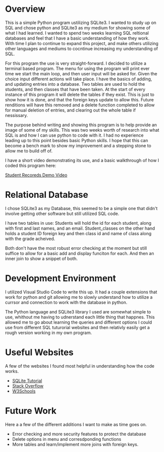 # Overview

This is a simple Python program ustilizing SQLite3. I wanted to study up on SQL and chose python and SQLite3 as my medium for showing some of what I had learned. I wanted to spend two weeks learning SQL reltional databases and feel that I have a basic understanding of how they work. With time I plan to continue to expand this project, and make others utilizing other languages and mediums to cocntinue increasing my understanding of SQL.

For this program the use is very straight-forward. I decided to utilize a terminal based program. The menu for using the program will print ever time we start the main loop, and then user input will be asked for. Given the choice input different actions will take place. I have the basics of adding, and updating entries into a database. Two tables are used to hold the students, and then classes that have been taken. At the start of every instance of this program it will delete the tables if they exist. This is just to show how it is done, and that the foreign keys update to allow this. Future renditions will have this removed and a delete function completed to allow for manual deletion of entries, and clearing out the whole table if nessissary.

The purpose behind writing and showing this program is to help provide an image of some of my skills. This was two weeks worth of research into what SQL is and how I can use python to code with it. I had no experience leading up to this point besides basic Python skills. I hope that this can become a bench mark to show my improvement and a stepping stone to allow me to build off of.

I have a short video demonstrating its use, and a basic walkthrough of how I coded this program here:

[Student Recoreds Demo Video](https://youtu.be/8CTXVIOd7oQ)

# Relational Database

I chose SQLite3 as my Database, this seemed to be a simple one that didn't involve getting other software but still utilized SQL code. 

I have two tables in use:
Students will hold the id for each student, along with first and last names, and an email.
Student_classes on the other hand holds a student ID foreign key and then class id and name of class along with the grade acheived.

Both don't have the most robust error checking at the moment but still suffice to allow for a basic add and display funciton for each. And then an inner join to show a snippet of both.

# Development Environment

I utilized Visual Studio Code to write this up. It had a couple extensions that work for python and git allowing me to slowly understand how to utilize a currsor and connection to work with the database in python.

The Python language and SQLite3 library I used are somewhat simple to use, whithout me having to udnerstand each little thing that happnes. This allowed me to go about learning the queries and different options I could use from different SQL tuturorial websites and then relativly easily get a rough version working in my own program.

# Useful Websites

A few of the websites I found most helpful in understanding how the code works.

- [SQLite Tutorial](https://www.sqlitetutorial.net)
- [Stack Overflow](https://stackoverflow.com)
- [W3Schools](https://www.w3schools.com)

# Future Work

Here a a few of the different additions I want to make as time goes on.

- Error checking and more security features to protect the database
- Delete options in menu and corresdponding functions
- More tables and learn/implement more joins with foreign keys.